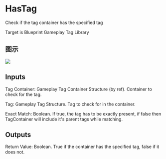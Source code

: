 # HasTag

Check if the tag container has the specified tag

Target is Blueprint Gameplay Tag Library

## 图示

![]($-20221218-19093857.png)

## Inputs

Tag Container: Gameplay Tag Container Structure (by ref). Container to check for the tag.

Tag: Gameplay Tag Structure. Tag to check for in the container.

Exact Match: Boolean. If true, the tag has to be exactly present, if false then TagContainer will include it's parent tags while matching.  

## Outputs

Return Value: Boolean. True if the container has the specified tag, false if it does not.

